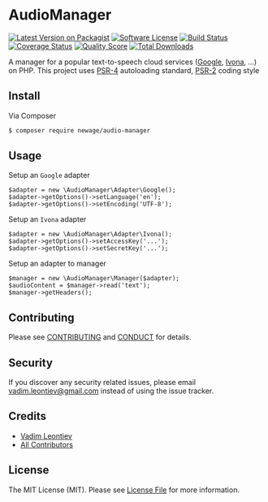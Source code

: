 AudioManager
============

[![Latest Version on Packagist][ico-version]][link-packagist]
[![Software License][ico-license]](LICENSE.md)
[![Build Status][ico-travis]][link-travis]
[![Coverage Status][ico-scrutinizer]][link-scrutinizer]
[![Quality Score][ico-code-quality]][link-code-quality]
[![Total Downloads][ico-downloads]][link-downloads]

A manager for a popular text-to-speech cloud services ([Google](https://translate.google.com/), [Ivona](https://www.ivona.com/), ...) on PHP. This project uses [PSR-4](http://www.php-fig.org/psr/psr-4/) autoloading standard,
[PSR-2](http://www.php-fig.org/psr/psr-2/) coding style

## Install

Via Composer

``` bash
$ composer require newage/audio-manager
```

## Usage

Setup an `Google` adapter

    $adapter = new \AudioManager\Adapter\Google();
    $adapter->getOptions()->setLanguage('en');
    $adapter->getOptions()->setEncoding('UTF-8');

Setup an `Ivona` adapter

    $adapter = new \AudioManager\Adapter\Ivona();
    $adapter->getOptions()->setAccessKey('...');
    $adapter->getOptions()->setSecretKey('...');

Setup an adapter to manager

    $manager = new \AudioManager\Manager($adapter);
    $audioContent = $manager->read('text');
    $manager->getHeaders();

## Contributing

Please see [CONTRIBUTING](CONTRIBUTING.md) and [CONDUCT](CONDUCT.md) for details.

## Security

If you discover any security related issues, please email vadim.leontiev@gmail.com instead of using the issue tracker.

## Credits

- [Vadim Leontiev][link-author]
- [All Contributors][link-contributors]

## License

The MIT License (MIT). Please see [License File](LICENSE.md) for more information.

[ico-version]: https://img.shields.io/packagist/v/newage/audio-manager.svg?style=flat-square
[ico-license]: https://img.shields.io/badge/license-MIT-brightgreen.svg?style=flat-square
[ico-travis]: https://img.shields.io/travis/newage/AudioManager/master.svg?style=flat-square
[ico-scrutinizer]: https://img.shields.io/scrutinizer/coverage/g/newage/AudioManager.svg?style=flat-square
[ico-code-quality]: https://img.shields.io/scrutinizer/g/newage/AudioManager.svg?style=flat-square
[ico-downloads]: https://img.shields.io/packagist/dt/newage/audio-manager.svg?style=flat-square

[link-packagist]: https://packagist.org/packages/newage/audio-manager
[link-travis]: https://travis-ci.org/newage/AudioManager
[link-scrutinizer]: https://scrutinizer-ci.com/g/newage/AudioManager/code-structure
[link-code-quality]: https://scrutinizer-ci.com/g/newage/AudioManager
[link-downloads]: https://packagist.org/packages/newage/audio-manager
[link-author]: https://github.com/newage
[link-contributors]: ../../contributors
